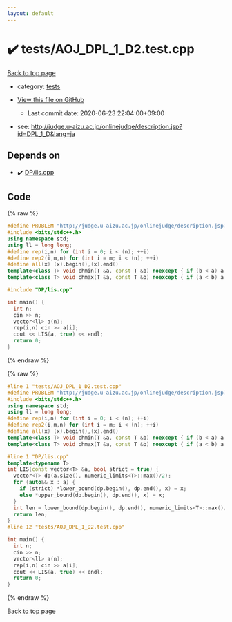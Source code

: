 ```yaml
---
layout: default
---
```


<!-- mathjax config similar to math.stackexchange -->
<script type="text/javascript" async
  src="https://cdnjs.cloudflare.com/ajax/libs/mathjax/2.7.5/MathJax.js?config=TeX-MML-AM_CHTML">
</script>
<script type="text/x-mathjax-config">
  MathJax.Hub.Config({
    TeX: { equationNumbers: { autoNumber: "AMS" }},
    tex2jax: {
      inlineMath: [ ['$','$'] ],
      processEscapes: true
    },
    "HTML-CSS": { matchFontHeight: false },
    displayAlign: "left",
    displayIndent: "2em"
  });
</script>

<script type="text/javascript" src="https://cdnjs.cloudflare.com/ajax/libs/jquery/3.4.1/jquery.min.js"></script>
<script src="https://cdn.jsdelivr.net/npm/jquery-balloon-js@1.1.2/jquery.balloon.min.js" integrity="sha256-ZEYs9VrgAeNuPvs15E39OsyOJaIkXEEt10fzxJ20+2I=" crossorigin="anonymous"></script>
<script type="text/javascript" src="../../assets/js/copy-button.js"></script>
<link rel="stylesheet" href="../../assets/css/copy-button.css" />


# :heavy_check_mark: tests/AOJ_DPL_1_D2.test.cpp

<a href="../../index.html">Back to top page</a>

* category: <a href="../../index.html#b61a6d542f9036550ba9c401c80f00ef">tests</a>
* <a href="{{ site.github.repository_url }}/blob/master/tests/AOJ_DPL_1_D2.test.cpp">View this file on GitHub</a>
    - Last commit date: 2020-06-23 22:04:00+09:00


* see: <a href="http://judge.u-aizu.ac.jp/onlinejudge/description.jsp?id=DPL_1_D&lang=ja">http://judge.u-aizu.ac.jp/onlinejudge/description.jsp?id=DPL_1_D&lang=ja</a>


## Depends on

* :heavy_check_mark: <a href="../../library/DP/lis.cpp.html">DP/lis.cpp</a>


## Code

<a id="unbundled"></a>
{% raw %}
```cpp
#define PROBLEM "http://judge.u-aizu.ac.jp/onlinejudge/description.jsp?id=DPL_1_D&lang=ja"
#include <bits/stdc++.h>
using namespace std;
using ll = long long;
#define rep(i,n) for (int i = 0; i < (n); ++i)
#define rep2(i,m,n) for (int i = m; i < (n); ++i)
#define all(x) (x).begin(),(x).end()
template<class T> void chmin(T &a, const T &b) noexcept { if (b < a) a = b; }
template<class T> void chmax(T &a, const T &b) noexcept { if (a < b) a = b; }

#include "DP/lis.cpp"

int main() {
  int n;
  cin >> n;
  vector<ll> a(n);
  rep(i,n) cin >> a[i];
  cout << LIS(a, true) << endl;
  return 0;
}
```
{% endraw %}

<a id="bundled"></a>
{% raw %}
```cpp
#line 1 "tests/AOJ_DPL_1_D2.test.cpp"
#define PROBLEM "http://judge.u-aizu.ac.jp/onlinejudge/description.jsp?id=DPL_1_D&lang=ja"
#include <bits/stdc++.h>
using namespace std;
using ll = long long;
#define rep(i,n) for (int i = 0; i < (n); ++i)
#define rep2(i,m,n) for (int i = m; i < (n); ++i)
#define all(x) (x).begin(),(x).end()
template<class T> void chmin(T &a, const T &b) noexcept { if (b < a) a = b; }
template<class T> void chmax(T &a, const T &b) noexcept { if (a < b) a = b; }

#line 1 "DP/lis.cpp"
template<typename T>
int LIS(const vector<T> &a, bool strict = true) {
  vector<T> dp(a.size(), numeric_limits<T>::max()/2);
  for (auto&& x : a) {
    if (strict) *lower_bound(dp.begin(), dp.end(), x) = x;
    else *upper_bound(dp.begin(), dp.end(), x) = x;
  }
  int len = lower_bound(dp.begin(), dp.end(), numeric_limits<T>::max()/2) - dp.begin();
  return len;
}
#line 12 "tests/AOJ_DPL_1_D2.test.cpp"

int main() {
  int n;
  cin >> n;
  vector<ll> a(n);
  rep(i,n) cin >> a[i];
  cout << LIS(a, true) << endl;
  return 0;
}

```
{% endraw %}

<a href="../../index.html">Back to top page</a>

